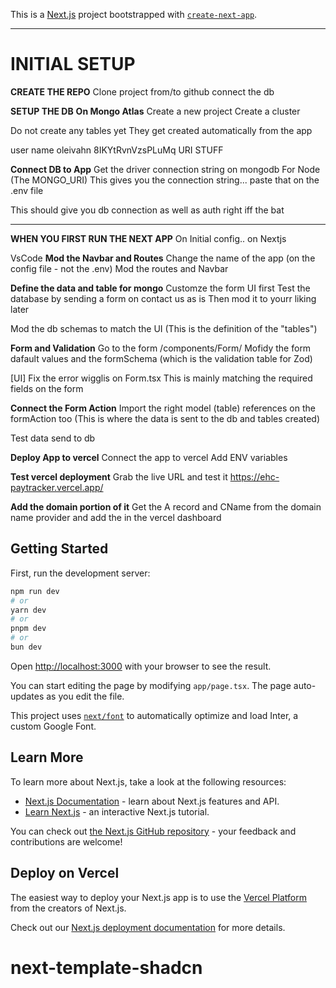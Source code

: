 This is a [Next.js](https://nextjs.org/) project bootstrapped with [`create-next-app`](https://github.com/vercel/next.js/tree/canary/packages/create-next-app).

------------------------
# INITIAL SETUP

**CREATE THE REPO**
Clone project from/to github
connect the db

**SETUP THE DB**
**On Mongo Atlas**
  Create a new project
  Create a cluster
  
  Do not create any tables yet
  They get created automatically from the app
    
  user name
    oleivahn
    8IKYtRvnVzsPLuMq
    URI STUFF
  
  **Connect DB to App**
  Get the driver connection string on mongodb
    For Node (The MONGO_URI)
    This gives you the connection string... paste that on the .env file
    
  This should give you db connection as well as auth right iff the bat

-----
**WHEN YOU FIRST RUN THE NEXT APP**
On Initial config.. on Nextjs

  VsCode
  **Mod the Navbar and Routes**
	Change the name of the app (on the config file - not the .env)
	Mod the routes and Navbar


  **Define the data and table for mongo**
  Customze the form UI first
	Test the database by sending a form on contact us as is
		Then mod it to yourr liking later

  Mod the db schemas to match the UI (This is the definition of the "tables")


  **Form and Validation**
  Go to the form /components/Form/
    Mofidy the form dafault values
    and the formSchema (which is the validation table for Zod)
	
  [UI] Fix the error wigglis on Form.tsx
	  This is mainly matching the required fields on the form
	
  **Connect the Form Action**
  Import the right model (table) references on the formAction too (This is where the data is sent to the db and tables created)


  Test data send to db


**Deploy App to vercel**
  Connect the app to vercel
  Add ENV variables
		
**Test vercel deployment**
	Grab the live URL and test it 
	https://ehc-paytracker.vercel.app/

**Add the domain portion of it**
	Get the A record and CName from the domain name provider and add the in the vercel dashboard
	


## Getting Started

First, run the development server:

```bash
npm run dev
# or
yarn dev
# or
pnpm dev
# or
bun dev
```

Open [http://localhost:3000](http://localhost:3000) with your browser to see the result.

You can start editing the page by modifying `app/page.tsx`. The page auto-updates as you edit the file.

This project uses [`next/font`](https://nextjs.org/docs/basic-features/font-optimization) to automatically optimize and load Inter, a custom Google Font.

## Learn More

To learn more about Next.js, take a look at the following resources:

- [Next.js Documentation](https://nextjs.org/docs) \- learn about Next\.js features and API\.
- [Learn Next.js](https://nextjs.org/learn) \- an interactive Next\.js tutorial\.

You can check out [the Next.js GitHub repository](https://github.com/vercel/next.js/) \- your feedback and contributions are welcome\!

## Deploy on Vercel

The easiest way to deploy your Next.js app is to use the [Vercel Platform](https://vercel.com/new?utm_medium=default-template&filter=next.js&utm_source=create-next-app&utm_campaign=create-next-app-readme) from the creators of Next.js.

Check out our [Next.js deployment documentation](https://nextjs.org/docs/deployment) for more details.

# next-template-shadcn

